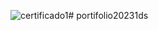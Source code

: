 ![certificado1](https://github.com/Davidrmg/portifolio20231ds/assets/133404149/86d7a030-d730-4b19-aaa2-1cf7c0872ef5)# portifolio20231ds
